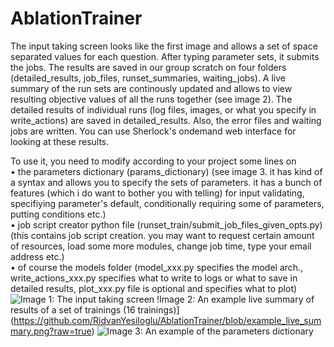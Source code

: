 # AblationTrainer
The input taking screen looks like the first image and allows a set of space separated values for each question. After typing parameter sets, it submits the jobs. The results are saved in our group scratch on four folders (detailed_results, job_files, runset_summaries, waiting_jobs). A live summary of the run sets are continously updated and allows to view resulting objective values of all the runs together (see image 2). The detailed results of individual runs (log files, images, or what you specify in write_actions) are saved in detailed_results. Also, the error files and waiting jobs are written. You can use Sherlock's ondemand web interface for looking at these results.

To use it, you need to modify according to your project some lines on<br />
•	the parameters dictionary (params_dictionary) (see image 3. it has kind of a syntax and allows you to specify the sets of parameters. it has a bunch of features (which i do want to bother you with telling) for input validating, specifiying parameter's default, conditionally requiring some of parameters, putting conditions etc.)<br />
•	job script creator python file (runset_train/submit_job_files_given_opts.py)  (this contains job script creation. you may want to request certain amount of resources, load some more modules, change job time, type your email address etc.)<br />
•	of course the models folder (model_xxx.py specifies the model arch., write_actions_xxx.py specifies what to write to logs or what to save in detailed results, plot_xxx.py file is optional and specifies what to plot)<br />
![Image 1: The input taking screen](https://github.com/RidvanYesiloglu/AblationTrainer/blob/example_inp_take_screen.png?raw=true)
!Image 2: An example live summary of results of a set of trainings (16 trainings)](https://github.com/RidvanYesiloglu/AblationTrainer/blob/example_live_summary.png?raw=true)
![Image 3: An example of the parameters dictionary](https://github.com/RidvanYesiloglu/AblationTrainer/blob/example_param_dict.png?raw=true)

